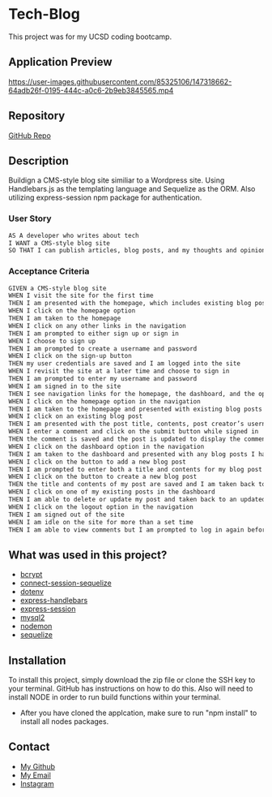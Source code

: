 # Tech-Blog

This project was for my UCSD coding bootcamp.

## Application Preview

https://user-images.githubusercontent.com/85325106/147318662-64adb26f-0195-444c-a0c6-2b9eb3845565.mp4

## Repository

[GitHub Repo](https://github.com/latommyla/Tech-Blog)

## Description

Buildign a CMS-style blog site similiar to a Wordpress site. Using Handlebars.js as the templating language and Sequelize as the ORM. Also utilizing express-session npm package for authentication.

### User Story

```md
AS A developer who writes about tech
I WANT a CMS-style blog site
SO THAT I can publish articles, blog posts, and my thoughts and opinions
```

### Acceptance Criteria

```md
GIVEN a CMS-style blog site
WHEN I visit the site for the first time
THEN I am presented with the homepage, which includes existing blog posts if any have been posted; navigation links for the homepage and the dashboard; and the option to log in
WHEN I click on the homepage option
THEN I am taken to the homepage
WHEN I click on any other links in the navigation
THEN I am prompted to either sign up or sign in
WHEN I choose to sign up
THEN I am prompted to create a username and password
WHEN I click on the sign-up button
THEN my user credentials are saved and I am logged into the site
WHEN I revisit the site at a later time and choose to sign in
THEN I am prompted to enter my username and password
WHEN I am signed in to the site
THEN I see navigation links for the homepage, the dashboard, and the option to log out
WHEN I click on the homepage option in the navigation
THEN I am taken to the homepage and presented with existing blog posts that include the post title and the date created
WHEN I click on an existing blog post
THEN I am presented with the post title, contents, post creator’s username, and date created for that post and have the option to leave a comment
WHEN I enter a comment and click on the submit button while signed in
THEN the comment is saved and the post is updated to display the comment, the comment creator’s username, and the date created
WHEN I click on the dashboard option in the navigation
THEN I am taken to the dashboard and presented with any blog posts I have already created and the option to add a new blog post
WHEN I click on the button to add a new blog post
THEN I am prompted to enter both a title and contents for my blog post
WHEN I click on the button to create a new blog post
THEN the title and contents of my post are saved and I am taken back to an updated dashboard with my new blog post
WHEN I click on one of my existing posts in the dashboard
THEN I am able to delete or update my post and taken back to an updated dashboard
WHEN I click on the logout option in the navigation
THEN I am signed out of the site
WHEN I am idle on the site for more than a set time
THEN I am able to view comments but I am prompted to log in again before I can add, update, or delete comments
```

## What was used in this project?

- [bcrypt](https://www.npmjs.com/package/bcrypt)
- [connect-session-sequelize](npmjs.com/package/connect-session-sequelize)
- [dotenv](https://www.npmjs.com/package/dotenv)
- [express-handlebars](https://www.npmjs.com/package/express-handlebars)
- [express-session](https://www.npmjs.com/package/express-session)
- [mysql2](https://www.npmjs.com/package/mysql2)
- [nodemon](https://www.npmjs.com/package/nodemon)
- [sequelize](https://www.npmjs.com/package/sequelize)


## Installation

To install this project, simply download the zip file or clone the SSH key to your terminal. GitHub has instructions on how to do this. Also will need to install NODE in order to run build functions within your terminal.

- After you have cloned the applcation, make sure to run "npm install" to install all nodes packages.

## Contact 

- [My Github](https://github.com/latommyla)
- [My Email](mailto:tommyl.dmd@gmail.com)
- [Instagram](https://instagram.com/latommyla)


